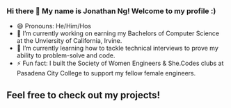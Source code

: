 ### Hi there 👋 My name is Jonathan Ng! Welcome to my profile :)

- 😄 Pronouns: He/Him/Hos
- 🔭 I’m currently working on earning my Bachelors of Computer Science at the Unviersity of California, Irvine.
- 🌱 I’m currently learning how to tackle technical interviews to prove my ability to problem-solve and code.
- ⚡ Fun fact: I built the Society of Women Engineers & She.Codes clubs at Pasadena City College to support my fellow female engineers.

## Feel free to check out my projects!

<!--
**JonathanCNg/JonathanCNg** is a ✨ _special_ ✨ repository because its `README.md` (this file) appears on your GitHub profile.

Here are some ideas to get you started:

- 🔭 I’m currently working on ...
- 🌱 I’m currently learning ...
- 👯 I’m looking to collaborate on ...
- 🤔 I’m looking for help with ...
- 💬 Ask me about ...
- 📫 How to reach me: ...
- 😄 Pronouns: ...
- ⚡ Fun fact: ...
-->
